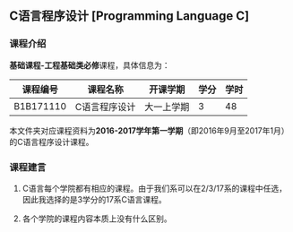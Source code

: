 ## C语言程序设计 [Programming Language C]

### 课程介绍

**基础课程-工程基础类必修**课程，具体信息为：

| 课程编号 | 课程名称 | 开课学期 | 学分 | 学时 |
| --- | --- | --- | --- | --- |
| B1B171110 | C语言程序设计 | 大一上学期 | 3 | 48 |

本文件夹对应课程资料为**2016-2017学年第一学期**（即2016年9月至2017年1月）的C语言程序设计课程。

### 课程建言

1. C语言每个学院都有相应的课程。由于我们系可以在2/3/17系的课程中任选，因此我选择的是3学分的17系C语言课程。

2. 各个学院的课程内容本质上没有什么区别。
